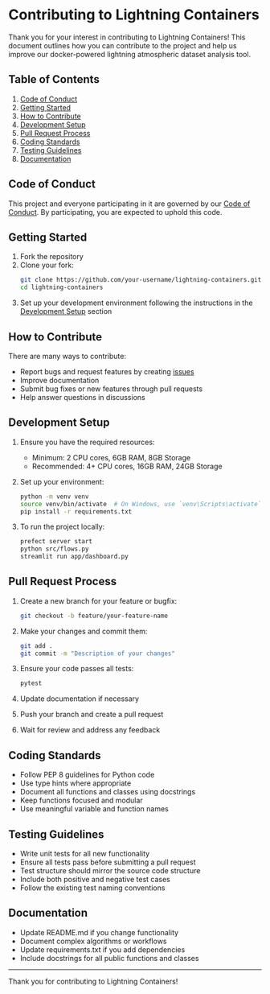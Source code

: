 # Contributing to Lightning Containers

Thank you for your interest in contributing to Lightning Containers! This document outlines how you can contribute to the project and help us improve our docker-powered lightning atmospheric dataset analysis tool.

## Table of Contents
1. [Code of Conduct](#code-of-conduct)
2. [Getting Started](#getting-started)
3. [How to Contribute](#how-to-contribute)
4. [Development Setup](#development-setup)
5. [Pull Request Process](#pull-request-process)
6. [Coding Standards](#coding-standards)
7. [Testing Guidelines](#testing-guidelines)
8. [Documentation](#documentation)

## Code of Conduct

This project and everyone participating in it are governed by our [Code of Conduct](CODE_OF_CONDUCT.md). By participating, you are expected to uphold this code.

## Getting Started

1. Fork the repository
2. Clone your fork:
   ```bash
   git clone https://github.com/your-username/lightning-containers.git
   cd lightning-containers
   ```
3. Set up your development environment following the instructions in the [Development Setup](#development-setup) section

## How to Contribute

There are many ways to contribute:
- Report bugs and request features by creating [issues](https://github.com/BayoAdejare/lightning-containers/issues)
- Improve documentation
- Submit bug fixes or new features through pull requests
- Help answer questions in discussions

## Development Setup

1. Ensure you have the required resources:
   - Minimum: 2 CPU cores, 6GB RAM, 8GB Storage
   - Recommended: 4+ CPU cores, 16GB RAM, 24GB Storage

2. Set up your environment:
   ```bash
   python -m venv venv
   source venv/bin/activate  # On Windows, use `venv\Scripts\activate`
   pip install -r requirements.txt
   ```

3. To run the project locally:
   ```bash
   prefect server start
   python src/flows.py
   streamlit run app/dashboard.py
   ```

## Pull Request Process

1. Create a new branch for your feature or bugfix:
   ```bash
   git checkout -b feature/your-feature-name
   ```

2. Make your changes and commit them:
   ```bash
   git add .
   git commit -m "Description of your changes"
   ```

3. Ensure your code passes all tests:
   ```bash
   pytest
   ```

4. Update documentation if necessary

5. Push your branch and create a pull request

6. Wait for review and address any feedback

## Coding Standards

- Follow PEP 8 guidelines for Python code
- Use type hints where appropriate
- Document all functions and classes using docstrings
- Keep functions focused and modular
- Use meaningful variable and function names

## Testing Guidelines

- Write unit tests for all new functionality
- Ensure all tests pass before submitting a pull request
- Test structure should mirror the source code structure
- Include both positive and negative test cases
- Follow the existing test naming conventions

## Documentation

- Update README.md if you change functionality
- Document complex algorithms or workflows
- Update requirements.txt if you add dependencies
- Include docstrings for all public functions and classes

---

Thank you for contributing to Lightning Containers!
